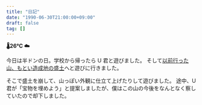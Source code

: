 ```yaml
---
title: "日記"
date: "1990-06-30T21:00:00+09:00"
draft: false
tag: []
---
```


__🌡26℃ ☁__

今日は半ドンの日。学校から帰ったら U 君と遊びました。
そして[以前行った山、もとい造成地の盛土](./11-diary.md)へと遊びに行きました。

そこで盛土を崩して、山っぽい外観に仕立て上げたりして遊びました。
途中、U 君が「宝物を埋めよう」と提案しましたが、僕はこの山の今後をなんとなく察していたので却下しました。
